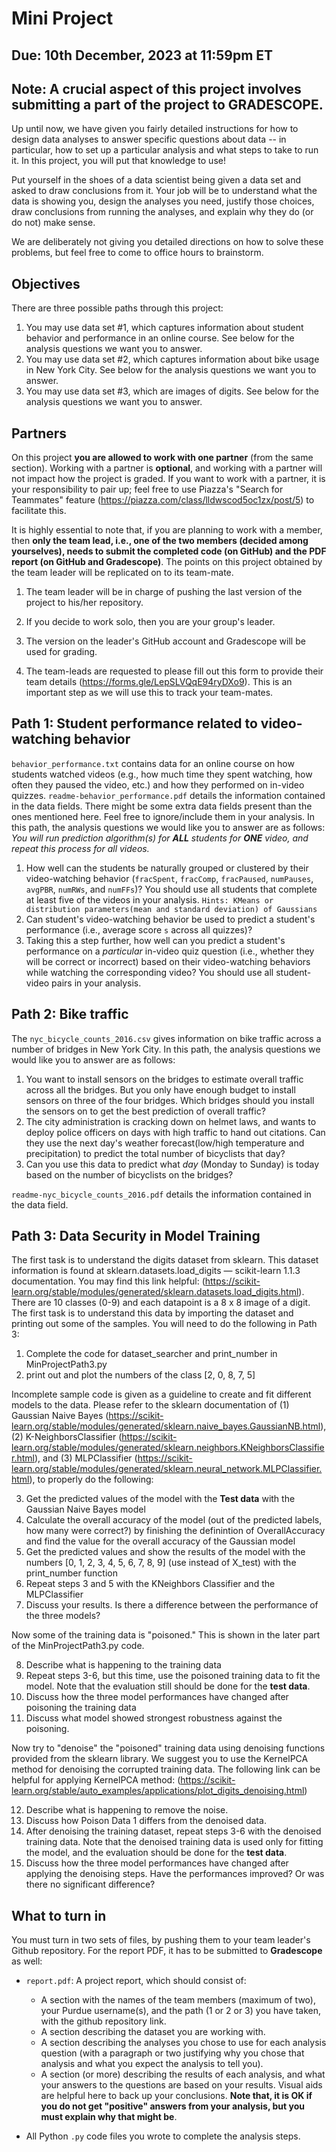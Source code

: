 # Mini Project
## Due: 10th December, 2023 at 11:59pm ET

## Note: A crucial aspect of this project involves submitting a part of the project to GRADESCOPE.

Up until now, we have given you fairly detailed instructions for how to design data analyses to answer specific questions about data -- in particular, how to set up a particular analysis and what steps to take to run it. In this project, you will put that knowledge to use!

Put yourself in the shoes of a data scientist being given a data set and asked to draw conclusions from it. Your job will be to understand what the data is showing you, design the analyses you need, justify those choices, draw conclusions from running the analyses, and explain why they do (or do not) make sense.

We are deliberately not giving you detailed directions on how to solve these problems, but feel free to come to office hours to brainstorm.

## Objectives

There are three possible paths through this project:

1. You may use data set #1, which captures information about student behavior and performance in an online course. See below for the analysis questions we want you to answer.
2. You may use data set #2, which captures information about bike usage in New York City. See below for the analysis questions we want you to answer.
3. You may use data set #3, which are images of digits. See below for the analysis questions we want you to answer.

## Partners

On this project **you are allowed to work with one partner** (from the same section). Working with a partner is **optional**, and working with a partner will not impact how the project is graded. If you want to work with a partner, it is your responsibility to pair up; feel free to use Piazza's "Search for Teammates" feature (https://piazza.com/class/lldwscod5oc1zx/post/5) to facilitate this.

It is highly essential to note that, if you are planning to work with a member, then **only the team lead, i.e., one of the two members (decided among yourselves), needs to submit the completed code (on GitHub) and the PDF report (on GitHub and Gradescope)**. The points on this project obtained by the team leader will be replicated on to its team-mate.

1. The team leader will be in charge of pushing the last version of the project to his/her repository. 

2. If you decide to work solo, then you are your group's leader. 

3. The version on the leader's GitHub account and Gradescope will be used for grading. 

4. The team-leads are requested to please fill out this form to provide their team details (https://forms.gle/LepSLVQqE94ryDXo9). This is an important step as we will use this to track your team-mates.

## Path 1: Student performance related to video-watching behavior

`behavior_performance.txt` contains data for an online course on how students watched videos (e.g., how much time they spent watching, how often they paused the video, etc.) and how they performed on in-video quizzes. `readme-behavior_performance.pdf` details the information contained in the data fields. There might be some extra data fields present than the ones mentioned here. Feel free to ignore/include them in your analysis. In this path, the analysis questions we would like you to answer are as follows:
_You will run prediction algorithm(s) for __ALL__ students for __ONE__ video, and repeat this process for all videos._
1. How well can the students be naturally grouped or clustered by their video-watching behavior (`fracSpent`, `fracComp`, `fracPaused`, `numPauses`, `avgPBR`, `numRWs`, and `numFFs`)? You should use all students that complete at least five of the videos in your analysis.
`Hints: KMeans or distribution parameters(mean and standard deviation) of Gaussians`
2. Can student's video-watching behavior be used to predict a student's performance (i.e., average score `s` across all quizzes)?
3. Taking this a step further, how well can you predict a student's performance on a *particular* in-video quiz question (i.e., whether they will be correct or incorrect) based on their video-watching behaviors while watching the corresponding video? You should use all student-video pairs in your analysis.

## Path 2: Bike traffic

The `nyc_bicycle_counts_2016.csv` gives information on bike traffic across a number of bridges in New York City. In this path, the analysis questions we would like you to answer are as follows:

1. You want to install sensors on the bridges to estimate overall traffic across all the bridges. But you only have enough budget to install sensors on three of the four bridges. Which bridges should you install the sensors on to get the best prediction of overall traffic?
2. The city administration is cracking down on helmet laws, and wants to deploy police officers on days with high traffic to hand out citations. Can they use the next day's weather forecast(low/high temperature and precipitation) to predict the total number of bicyclists that day? 
3. Can you use this data to predict what *day* (Monday to Sunday) is today based on the number of bicyclists on the bridges?

`readme-nyc_bicycle_counts_2016.pdf` details the information contained in the data field.
   


## Path 3: Data Security in Model Training

The first task is to understand the digits dataset from sklearn. This dataset information is found at sklearn.datasets.load_digits — scikit-learn 1.1.3 documentation. You may find this link helpful: (https://scikit-learn.org/stable/modules/generated/sklearn.datasets.load_digits.html). There are 10 classes (0-9) and each datapoint is a 8 x 8 image of a digit. 
The first task is to understand this data by importing the dataset and printing out some of the samples. You will need to do the following in Path 3:

1. Complete the code for dataset_searcher and print_number in MinProjectPath3.py
2. print out and plot the numbers of the class [2, 0, 8, 7, 5]

Incomplete sample code is given as a guideline to create and fit different models to the data. Please refer to the sklearn documentation of (1) Gaussian Naive Bayes (https://scikit-learn.org/stable/modules/generated/sklearn.naive_bayes.GaussianNB.html), (2) K-NeighborsClassifier (https://scikit-learn.org/stable/modules/generated/sklearn.neighbors.KNeighborsClassifier.html), and (3) MLPClassifier (https://scikit-learn.org/stable/modules/generated/sklearn.neural_network.MLPClassifier.html), to properly do the following:

3. Get the predicted values of the model with the **Test data** with the Gaussian Naive Bayes model
4. Calculate the overall accuracy of the model (out of the predicted labels, how many were correct?) by finishing the definintion of OverallAccuracy and find the value for the overall accuracy of the Gaussian model
5. Get the predicted values and show the results of the model with the numbers [0, 1, 2, 3, 4, 5, 6, 7, 8, 9] (use instead of X_test) with the print_number function
6. Repeat steps 3 and 5 with the KNeighbors Classifier and the MLPClassifier
7. Discuss your results. Is there a difference between the performance of the three models?

Now some of the training data is "poisoned." This is shown in the later part of the MinProjectPath3.py code.

8. Describe what is happening to the training data
9. Repeat steps 3-6, but this time, use the poisoned training data to fit the model. Note that the evaluation still should be done for the **test data**. 
10. Discuss how the three model performances have changed after poisoning the training data
11. Discuss what model showed strongest robustness against the poisoning. 

Now try to "denoise" the "poisoned" training data using denoising functions provided from the sklearn library. 
We suggest you to use the KernelPCA method for denoising the corrupted training data. The following link can be helpful for applying KernelPCA method: (https://scikit-learn.org/stable/auto_examples/applications/plot_digits_denoising.html)

12. Describe what is happening to remove the noise.
13. Discuss how Poison Data 1 differs from the denoised data.
14. After denoising the training dataset, repeat steps 3-6 with the denoised training data. Note that the denoised training data is used only for fitting the model, and the evaluation should be done for the **test data**. 
15. Discuss how the three model performances have changed after applying the denoising steps. Have the performances improved? Or was there no significant difference? 

## What to turn in
You must turn in two sets of files, by pushing them to your team leader's Github repository. For the report PDF, it has to be submitted to **Gradescope** as well:

* `report.pdf`: A project report, which should consist of:
  * A section with the names of the team members (maximum of two), your Purdue username(s), and the path (1 or 2 or 3) you have taken, with the github repository link.
  * A section describing the dataset you are working with.
  * A section describing the analyses you chose to use for each analysis question (with a paragraph or two justifying why you chose that analysis and what you expect the analysis to tell you).
  * A section (or more) describing the results of each analysis, and what your answers to the questions are based on your results. Visual aids are helpful here to back up your conclusions. **Note that, it is OK if you do not get "positive" answers from your analysis, but you must explain why that might be**.

* All Python `.py` code files you wrote to complete the analysis steps.
